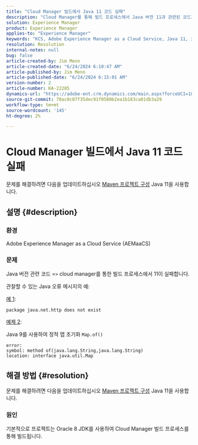 ```yaml
---
title: "Cloud Manager 빌드에서 Java 11 코드 실패"
description: "Cloud Manager를 통해 빌드 프로세스에서 Java 버전 11과 관련된 코드가 실패함을 해결하는 방법에 대해 알아봅니다."
solution: Experience Manager
product: Experience Manager
applies-to: "Experience Manager"
keywords: "KCS, Adobe Experience Manager as a Cloud Service, Java 11, 코드, 클라우드 관리자, AEMaaCS, 문제 해결"
resolution: Resolution
internal-notes: null
bug: false
article-created-by: Jim Menn
article-created-date: "6/24/2024 6:10:47 AM"
article-published-by: Jim Menn
article-published-date: "6/24/2024 6:15:01 AM"
version-number: 2
article-number: KA-22285
dynamics-url: "https://adobe-ent.crm.dynamics.com/main.aspx?forceUCI=1&pagetype=entityrecord&etn=knowledgearticle&id=8681fd79-f031-ef11-8409-000d3a5a67ba"
source-git-commit: 70ac0c07f35dec91f0580b2ea1b183ca01db3a29
workflow-type: tm+mt
source-wordcount: '145'
ht-degree: 2%

---
```


# Cloud Manager 빌드에서 Java 11 코드 실패


문제를 해결하려면 다음을 업데이트하십시오 [Maven 프로젝트 구성](https://experienceleague.adobe.com/docs/experience-manager-cloud-manager/content/getting-started/project-creation/build-environment.html#maven-toolchains) Java 11을 사용합니다.

## 설명 {#description}


### <b>환경</b>

Adobe Experience Manager as a Cloud Service (AEMaaCS)

### <b>문제</b>

Java 버전 관련 코드 =`>`  cloud manager를 통한 빌드 프로세스에서 11이 실패합니다.

관찰할 수 있는 Java 오류 메시지의 예:

<u>예 1</u>:


```
package java.net.http does not exist
```


<u>예제 2</u>:

Java 9를 사용하여 정적 맵 초기화 `Map.of()`


```
error:
symbol: method of(java.lang.String,java.lang.String)
location: interface java.util.Map
```



## 해결 방법 {#resolution}


문제를 해결하려면 다음을 업데이트하십시오 [Maven 프로젝트 구성](https://experienceleague.adobe.com/docs/experience-manager-cloud-manager/content/getting-started/project-creation/build-environment.html#maven-toolchains) Java 11을 사용합니다.

### <b>원인</b>

기본적으로 프로젝트는 Oracle 8 JDK를 사용하여 Cloud Manager 빌드 프로세스를 통해 빌드됩니다.

